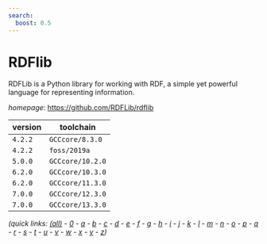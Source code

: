 ```yaml
---
search:
  boost: 0.5
---
```

# RDFlib

RDFLib is a Python library for working with RDF, a simple yet powerful language  for representing information.

*homepage*: <https://github.com/RDFLib/rdflib>

version | toolchain
--------|----------
``4.2.2`` | ``GCCcore/8.3.0``
``4.2.2`` | ``foss/2019a``
``5.0.0`` | ``GCCcore/10.2.0``
``6.2.0`` | ``GCCcore/10.3.0``
``6.2.0`` | ``GCCcore/11.3.0``
``7.0.0`` | ``GCCcore/12.3.0``
``7.0.0`` | ``GCCcore/13.3.0``


*(quick links: [(all)](../index.md) - [0](../0/index.md) - [a](../a/index.md) - [b](../b/index.md) - [c](../c/index.md) - [d](../d/index.md) - [e](../e/index.md) - [f](../f/index.md) - [g](../g/index.md) - [h](../h/index.md) - [i](../i/index.md) - [j](../j/index.md) - [k](../k/index.md) - [l](../l/index.md) - [m](../m/index.md) - [n](../n/index.md) - [o](../o/index.md) - [p](../p/index.md) - [q](../q/index.md) - [r](../r/index.md) - [s](../s/index.md) - [t](../t/index.md) - [u](../u/index.md) - [v](../v/index.md) - [w](../w/index.md) - [x](../x/index.md) - [y](../y/index.md) - [z](../z/index.md))*


